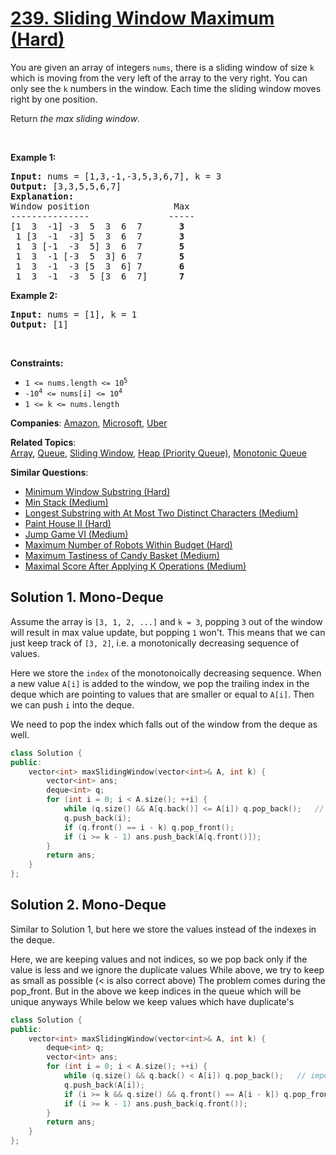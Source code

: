 # [239. Sliding Window Maximum (Hard)](https://leetcode.com/problems/sliding-window-maximum)

<p>You are given an array of integers&nbsp;<code>nums</code>, there is a sliding window of size <code>k</code> which is moving from the very left of the array to the very right. You can only see the <code>k</code> numbers in the window. Each time the sliding window moves right by one position.</p>
<p>Return <em>the max sliding window</em>.</p>
<p>&nbsp;</p>
<p><strong class="example">Example 1:</strong></p>
<pre><strong>Input:</strong> nums = [1,3,-1,-3,5,3,6,7], k = 3
<strong>Output:</strong> [3,3,5,5,6,7]
<strong>Explanation:</strong> 
Window position                Max
---------------               -----
[1  3  -1] -3  5  3  6  7       <strong>3</strong>
 1 [3  -1  -3] 5  3  6  7       <strong>3</strong>
 1  3 [-1  -3  5] 3  6  7      <strong> 5</strong>
 1  3  -1 [-3  5  3] 6  7       <strong>5</strong>
 1  3  -1  -3 [5  3  6] 7       <strong>6</strong>
 1  3  -1  -3  5 [3  6  7]      <strong>7</strong>
</pre>
<p><strong class="example">Example 2:</strong></p>
<pre><strong>Input:</strong> nums = [1], k = 1
<strong>Output:</strong> [1]
</pre>
<p>&nbsp;</p>
<p><strong>Constraints:</strong></p>
<ul>
	<li><code>1 &lt;= nums.length &lt;= 10<sup>5</sup></code></li>
	<li><code>-10<sup>4</sup> &lt;= nums[i] &lt;= 10<sup>4</sup></code></li>
	<li><code>1 &lt;= k &lt;= nums.length</code></li>
</ul>

**Companies**:
[Amazon](https://leetcode.com/company/amazon), [Microsoft](https://leetcode.com/company/microsoft), [Uber](https://leetcode.com/company/uber)

**Related Topics**:  
[Array](https://leetcode.com/tag/array/), [Queue](https://leetcode.com/tag/queue/), [Sliding Window](https://leetcode.com/tag/sliding-window/), [Heap (Priority Queue)](https://leetcode.com/tag/heap-priority-queue/), [Monotonic Queue](https://leetcode.com/tag/monotonic-queue/)

**Similar Questions**:
* [Minimum Window Substring (Hard)](https://leetcode.com/problems/minimum-window-substring/)
* [Min Stack (Medium)](https://leetcode.com/problems/min-stack/)
* [Longest Substring with At Most Two Distinct Characters (Medium)](https://leetcode.com/problems/longest-substring-with-at-most-two-distinct-characters/)
* [Paint House II (Hard)](https://leetcode.com/problems/paint-house-ii/)
* [Jump Game VI (Medium)](https://leetcode.com/problems/jump-game-vi/)
* [Maximum Number of Robots Within Budget (Hard)](https://leetcode.com/problems/maximum-number-of-robots-within-budget/)
* [Maximum Tastiness of Candy Basket (Medium)](https://leetcode.com/problems/maximum-tastiness-of-candy-basket/)
* [Maximal Score After Applying K Operations (Medium)](https://leetcode.com/problems/maximal-score-after-applying-k-operations/)

## Solution 1. Mono-Deque

Assume the array is `[3, 1, 2, ...]` and `k = 3`, popping `3` out of the window will result in max value update, but popping `1` won't. This means that we can just keep track of `[3, 2]`, i.e. a monotonically decreasing sequence of values.

Here we store the `index` of the monotonoically decreasing sequence. When a new value `A[i]` is added to the window, we pop the trailing index in the deque which are pointing to values that are smaller or equal to `A[i]`. Then we can push `i` into the deque.

We need to pop the index which falls out of the window from the deque as well.

```cpp
class Solution {
public:
    vector<int> maxSlidingWindow(vector<int>& A, int k) {
        vector<int> ans;
        deque<int> q;
        for (int i = 0; i < A.size(); ++i) {
            while (q.size() && A[q.back()] <= A[i]) q.pop_back();	// important
            q.push_back(i);
            if (q.front() == i - k) q.pop_front();
            if (i >= k - 1) ans.push_back(A[q.front()]);
        }
        return ans;
    }
};
```

## Solution 2. Mono-Deque

Similar to Solution 1, but here we store the values instead of the indexes in the deque.

Here, we are keeping values and not indices, so we pop back only if the value is less and we ignore the duplicate values
While above, we try to keep as small as possible (< is also correct above)
The problem comes during the pop_front. But in the above we keep indices in the queue which will be unique anyways
While below we keep values which have duplicate's

```cpp
class Solution {
public:
    vector<int> maxSlidingWindow(vector<int>& A, int k) {
        deque<int> q;
        vector<int> ans;
        for (int i = 0; i < A.size(); ++i) {
            while (q.size() && q.back() < A[i]) q.pop_back();	// important
            q.push_back(A[i]);
            if (i >= k && q.size() && q.front() == A[i - k]) q.pop_front();
            if (i >= k - 1) ans.push_back(q.front());
        }
        return ans;
    }
};
```
